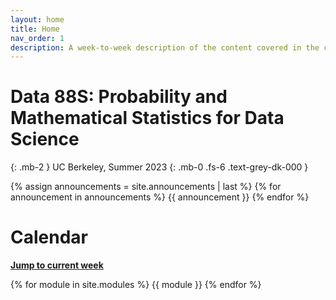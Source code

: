 ```yaml
---
layout: home
title: Home
nav_order: 1
description: A week-to-week description of the content covered in the course.
---
```


# Data 88S: Probability and Mathematical Statistics for Data Science

{: .mb-2 }
UC Berkeley, Summer 2023
{: .mb-0 .fs-6 .text-grey-dk-000 }

{% assign announcements = site.announcements | last %}
{% for announcement in announcements %}
{{ announcement }}
{% endfor %}

# Calendar
[**Jump to current week**](#week-1-the-fundamentals)

{% for module in site.modules %}
{{ module }}
{% endfor %}